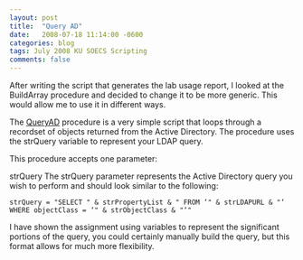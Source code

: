 ```yaml
---
layout: post
title:  "Query AD"
date:   2008-07-18 11:14:00 -0600
categories: blog
tags: July 2008 KU SOECS Scripting
comments: false
---
```

After writing the script that generates the lab usage report, I looked at the BuildArray procedure and decided to change it to be more generic. This would allow me to use it in different ways.

The [QueryAD](https://github.com/jeffpatton1971/mod-posh/blob/master/vbs/playground/procedures/QueryAD.txt) procedure is a very simple script that loops through a recordset of objects returned from the Active Directory. The procedure uses the strQuery variable to represent your LDAP query.

This procedure accepts one parameter:

strQuery
The strQuery parameter represents the Active Directory query you wish to perform and should look similar to the following:

``` visualbasic
strQuery = "SELECT " & strPropertyList & " FROM ‘" & strLDAPURL & "‘ WHERE objectClass = ‘" & strObjectClass & "‘"
```

I have shown the assignment using variables to represent the significant portions of the query, you could certainly manually build the query, but this format allows for much more flexibility.